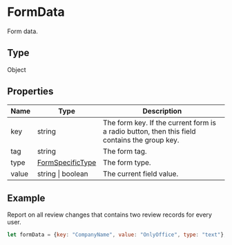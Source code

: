 # FormData

Form data.

## Type

Object

## Properties

| Name | Type | Description |
| ---- | ---- | ----------- |
| key | string | The form key. If the current form is a radio button, then this field contains the group key. |
| tag | string | The form tag. |
| type | [FormSpecificType](../Enumeration/FormSpecificType.md) | The form type. |
| value | string \| boolean | The current field value. |


## Example

Report on all review changes that contains two review records for every user.

```javascript editor-docx
let formData = {key: "CompanyName", value: "OnlyOffice", type: "text"};
```
